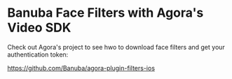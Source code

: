 # Banuba Face Filters with Agora's Video SDK

Check out Agora's project to see hwo to download face filters and get your authentication token:

https://github.com/Banuba/agora-plugin-filters-ios


